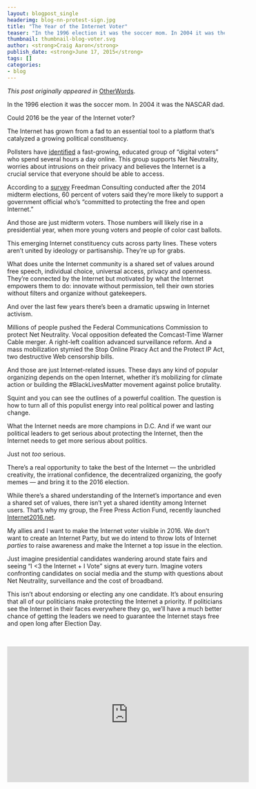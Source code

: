 ```yaml
---
layout: blogpost_single
headerimg: blog-nn-protest-sign.jpg
title: "The Year of the Internet Voter"
teaser: "In the 1996 election it was the soccer mom. In 2004 it was the NASCAR dad.Could 2016 be the year of the Internet voter?"
thumbnail: thumbnail-blog-voter.svg
author: <strong>Craig Aaron</strong>
publish_date: <strong>June 17, 2015</strong>
tags: []
categories:
- blog
---
```

<p><em>This post originally appeared in</em> <a href="http://otherwords.org/the-year-of-the-internet-voter/">OtherWords</a>.</p><p>In the 1996 election it was the soccer mom. In 2004 it was the NASCAR dad.</p><p>Could 2016 be the year of the Internet voter?</p><p>The Internet has grown from a fad to an essential tool to a platform that’s catalyzed a growing political constituency.</p><p>Pollsters have <a href="http://www.mercurynews.com/opinion/ci_27222562/voters-agree-free-and-open-internet-is-cruciahttp:/www.mercurynews.com/opinion/ci_27222562/voters-agree-free-and-open-internet-is-crucia">identified</a> a fast-growing, educated group of “digital voters” who spend several hours a day online. This group supports Net Neutrality, worries about intrusions on their privacy and believes the Internet is a crucial service that everyone should be able to access.</p><p>According to a <a href="http://www.mercurynews.com/opinion/ci_27222562/voters-agree-free-and-open-internet-is-crucial">survey</a> Freedman Consulting conducted after the 2014 midterm elections, 60 percent of voters said they’re more likely to support a government official who’s “committed to protecting the free and open Internet.”</p><p>And those are just midterm voters. Those numbers will likely rise in a presidential year, when more young voters and people of color cast ballots.</p><p>This emerging Internet constituency cuts across party lines. These voters aren’t united by ideology or partisanship. They’re up for grabs.</p><p>What does unite the Internet community is a shared set of values around free speech, individual choice, universal access, privacy and openness. They’re connected by the Internet but motivated by what the Internet empowers them to do: innovate without permission, tell their own stories without filters and organize without gatekeepers.</p><p>And over the last few years there’s been a dramatic upswing in Internet activism.</p><p>Millions of people pushed the Federal Communications Commission to protect Net Neutrality. Vocal opposition defeated the Comcast-Time Warner Cable merger. A right-left coalition advanced surveillance reform. And a mass mobilization stymied the Stop Online Piracy Act and the Protect IP Act, two destructive Web censorship bills.</p><p>And those are just Internet-related issues. These days any kind of popular organizing depends on the open Internet, whether it’s mobilizing for climate action or building the #BlackLivesMatter movement against police brutality.</p><p>Squint and you can see the outlines of a powerful coalition. The question is how to turn all of this populist energy into real political power and lasting change.</p><p>What the Internet needs are more champions in D.C. And if we want our political leaders to get serious about protecting the Internet, then the Internet needs to get more serious about politics.</p><p>Just not <em>too</em> serious.</p><p>There’s a real opportunity to take the best of the Internet — the unbridled creativity, the irrational confidence, the decentralized organizing, the goofy memes — and bring it to the 2016 election.</p><p>While there’s a shared understanding of the Internet’s importance and even a shared set of values, there isn’t yet a shared identity among Internet users. That’s why my group, the Free Press Action Fund, recently launched <a href="http://internet2016.net/">Internet2016.net</a>.</p><p>My allies and I want to make the Internet voter visible in 2016. We don’t want to create an Internet Party, but we do intend to throw lots of Internet <em>parties</em> to raise awareness and make the Internet a top issue in the election.</p><p>Just imagine presidential candidates wandering around state fairs and seeing “I &lt;3 the Internet + I Vote” signs at every turn. Imagine voters confronting candidates on social media and the stump with questions about Net Neutrality, surveillance and the cost of broadband.</p><p>This isn’t about endorsing or electing any one candidate. It’s about ensuring that all of our politicians make protecting the Internet a priority. If politicians see the Internet in their faces everywhere they go, we’ll have a much better chance of getting the leaders we need to guarantee the Internet stays free and open long after Election Day.</p><br><p><iframe allowfullscreen="" frameborder="0" height="315" src="https://www.youtube.com/embed/Ex9S5XizShI" width="560"></iframe></p>
